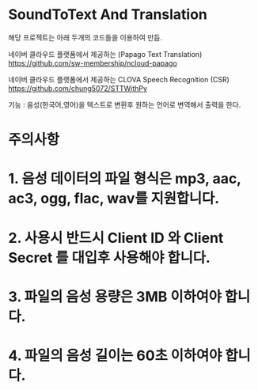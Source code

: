 # SoundToText And Translation

해당 프로젝트는 아래 두개의 코드들을 이용하여 만듬.

네이버 클라우드 플랫폼에서 제공하는 (Papago Text Translation)
https://github.com/sw-membership/ncloud-papago

네이버 클라우드 플랫폼에서 제공하는 CLOVA Speech Recognition (CSR) 
https://github.com/chung5072/STTWithPy

기능 : 음성(한국어,영어)을 텍스트로 변환후 원하는 언어로 변역해서 출력을 한다.


# 주의사항 
# 1. 음성 데이터의 파일 형식은 mp3, aac, ac3, ogg, flac, wav를 지원합니다.
# 2. 사용시 반드시 Client ID 와 Client Secret 를 대입후 사용해야 합니다.
# 3. 파일의 음성 용량은 3MB 이하여야 합니다.
# 4. 파일의 음성 길이는 60초 이하여야 합니다.


